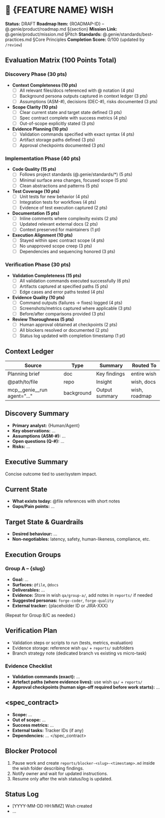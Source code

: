 # 🧞 {FEATURE NAME} WISH
**Status:** DRAFT
**Roadmap Item:** {ROADMAP-ID} – @.genie/product/roadmap.md §{section}
**Mission Link:** @.genie/product/mission.md §Pitch
**Standards:** @.genie/standards/best-practices.md §Core Principles
**Completion Score:** 0/100 (updated by `/review`)

## Evaluation Matrix (100 Points Total)

### Discovery Phase (30 pts)
- **Context Completeness (10 pts)**
  - [ ] All relevant files/docs referenced with @ notation (4 pts)
  - [ ] Background persona outputs captured in context ledger (3 pts)
  - [ ] Assumptions (ASM-#), decisions (DEC-#), risks documented (3 pts)
- **Scope Clarity (10 pts)**
  - [ ] Clear current state and target state defined (3 pts)
  - [ ] Spec contract complete with success metrics (4 pts)
  - [ ] Out-of-scope explicitly stated (3 pts)
- **Evidence Planning (10 pts)**
  - [ ] Validation commands specified with exact syntax (4 pts)
  - [ ] Artifact storage paths defined (3 pts)
  - [ ] Approval checkpoints documented (3 pts)

### Implementation Phase (40 pts)
- **Code Quality (15 pts)**
  - [ ] Follows project standards (@.genie/standards/*) (5 pts)
  - [ ] Minimal surface area changes, focused scope (5 pts)
  - [ ] Clean abstractions and patterns (5 pts)
- **Test Coverage (10 pts)**
  - [ ] Unit tests for new behavior (4 pts)
  - [ ] Integration tests for workflows (4 pts)
  - [ ] Evidence of test execution captured (2 pts)
- **Documentation (5 pts)**
  - [ ] Inline comments where complexity exists (2 pts)
  - [ ] Updated relevant external docs (2 pts)
  - [ ] Context preserved for maintainers (1 pt)
- **Execution Alignment (10 pts)**
  - [ ] Stayed within spec contract scope (4 pts)
  - [ ] No unapproved scope creep (3 pts)
  - [ ] Dependencies and sequencing honored (3 pts)

### Verification Phase (30 pts)
- **Validation Completeness (15 pts)**
  - [ ] All validation commands executed successfully (6 pts)
  - [ ] Artifacts captured at specified paths (5 pts)
  - [ ] Edge cases and error paths tested (4 pts)
- **Evidence Quality (10 pts)**
  - [ ] Command outputs (failures → fixes) logged (4 pts)
  - [ ] Screenshots/metrics captured where applicable (3 pts)
  - [ ] Before/after comparisons provided (3 pts)
- **Review Thoroughness (5 pts)**
  - [ ] Human approval obtained at checkpoints (2 pts)
  - [ ] All blockers resolved or documented (2 pts)
  - [ ] Status log updated with completion timestamp (1 pt)

## Context Ledger
| Source | Type | Summary | Routed To |
| --- | --- | --- | --- |
| Planning brief | doc | Key findings | entire wish |
| @path/to/file | repo | Insight | wish, docs |
| mcp__genie__run agent="..." | background | Output summary | wish, roadmap |

## Discovery Summary
- **Primary analyst:** {Human/Agent}
- **Key observations:** …
- **Assumptions (ASM-#):** …
- **Open questions (Q-#):** …
- **Risks:** …

## Executive Summary
Concise outcome tied to user/system impact.

## Current State
- **What exists today:** @file references with short notes
- **Gaps/Pain points:** …

## Target State & Guardrails
- **Desired behaviour:** …
- **Non-negotiables:** latency, safety, human-likeness, compliance, etc.

## Execution Groups
### Group A – {slug}
- **Goal:** …
- **Surfaces:** `@file`, `@docs`
- **Deliverables:** …
- **Evidence:** Store in wish `qa/group-a/`, add notes in `reports/` if needed
- **Suggested personas:** `forge-coder`, `forge-quality`
- **External tracker:** {placeholder ID or JIRA-XXX}

(Repeat for Group B/C as needed.)

## Verification Plan
- Validation steps or scripts to run (tests, metrics, evaluation)
- Evidence storage: reference wish `qa/` + `reports/` subfolders
- Branch strategy note (dedicated branch vs existing vs micro-task)

### Evidence Checklist
- **Validation commands (exact):** …
- **Artefact paths (where evidence lives):** use wish `qa/` + `reports/`
- **Approval checkpoints (human sign-off required before work starts):** …

## <spec_contract>
- **Scope:** …
- **Out of scope:** …
- **Success metrics:** …
- **External tasks:** Tracker IDs (if any)
- **Dependencies:** …
</spec_contract>

## Blocker Protocol
1. Pause work and create `reports/blocker-<slug>-<timestamp>.md` inside the wish folder describing findings.
2. Notify owner and wait for updated instructions.
3. Resume only after the wish status/log is updated.

## Status Log
- [YYYY-MM-DD HH:MMZ] Wish created
- …
